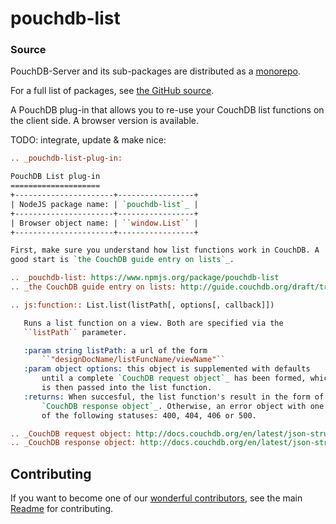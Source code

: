 pouchdb-list
============

### Source

PouchDB-Server and its sub-packages are distributed as a [monorepo](https://github.com/babel/babel/blob/master/doc/design/monorepo.md).

For a full list of packages, see [the GitHub source](https://github.com/pouchdb/pouchdb-server/tree/master/packages).

A PouchDB plug-in that allows you to re-use your CouchDB list functions
on the client side. A browser version is available.

TODO: integrate, update & make nice:
```rst
.. _pouchdb-list-plug-in:

PouchDB List plug-in
====================
+----------------------+-----------------+
| NodeJS package name: | `pouchdb-list`_ |
+----------------------+-----------------+
| Browser object name: | ``window.List`` |
+----------------------+-----------------+

First, make sure you understand how list functions work in CouchDB. A
good start is `the CouchDB guide entry on lists`_.

.. _pouchdb-list: https://www.npmjs.org/package/pouchdb-list
.. _the CouchDB guide entry on lists: http://guide.couchdb.org/draft/transforming.html

.. js:function:: List.list(listPath[, options[, callback]])

   Runs a list function on a view. Both are specified via the
   ``listPath`` parameter.

   :param string listPath: a url of the form
       ``"designDocName/listFuncName/viewName"``
   :param object options: this object is supplemented with defaults
       until a complete `CouchDB request object`_ has been formed, which
       is then passed into the list function.
   :returns: When succesful, the list function's result in the form of a
       `CouchDB response object`_. Otherwise, an error object with one
       of the following statuses: 400, 404, 406 or 500.

.. _CouchDB request object: http://docs.couchdb.org/en/latest/json-structure.html#request-object
.. _CouchDB response object: http://docs.couchdb.org/en/latest/json-structure.html#response-object
```

## Contributing

If you want to become one of our [wonderful contributors](https://github.com/pouchdb/pouchdb-server/graphs/contributors), see the main [Readme](https://github.com/pouchdb/pouchdb-server/tree/master/README.md) for contributing.
